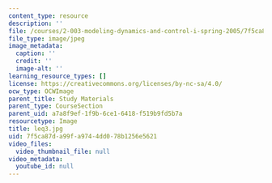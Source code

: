 ```yaml
---
content_type: resource
description: ''
file: /courses/2-003-modeling-dynamics-and-control-i-spring-2005/7f5ca87da99fa9744dd078b1256e5621_leq3.jpg
file_type: image/jpeg
image_metadata:
  caption: ''
  credit: ''
  image-alt: ''
learning_resource_types: []
license: https://creativecommons.org/licenses/by-nc-sa/4.0/
ocw_type: OCWImage
parent_title: Study Materials
parent_type: CourseSection
parent_uid: a7a8f9ef-1f9b-6ce1-6418-f519b9fd5b7a
resourcetype: Image
title: leq3.jpg
uid: 7f5ca87d-a99f-a974-4dd0-78b1256e5621
video_files:
  video_thumbnail_file: null
video_metadata:
  youtube_id: null
---
```

